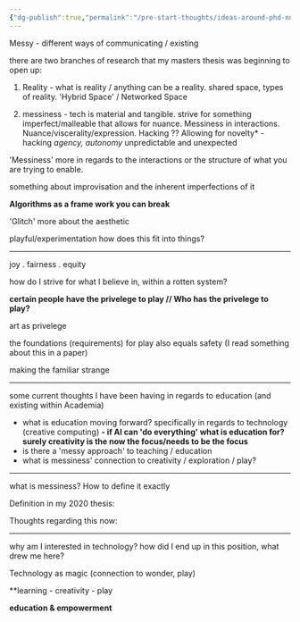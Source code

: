 ```yaml
---
{"dg-publish":true,"permalink":"/pre-start-thoughts/ideas-around-phd-noncoherent/","noteIcon":""}
---
```


Messy - different ways of communicating / existing

there are two branches of research that my masters thesis was beginning to open up:

1. Reality - what is reality / anything can be a reality. shared space, types of reality. 'Hybrid Space' / Networked Space

2. messiness - tech is material and tangible. strive for something imperfect/malleable that allows for nuance. Messiness in interactions. Nuance/viscerality/expression. Hacking ?? Allowing for novelty* - hacking
*agency, autonomy*
unpredictable and unexpected

'Messiness' more in regards to the interactions or the structure of what you are trying to enable.

something about improvisation and the inherent imperfections of it

**Algorithms as a frame work you can break**

'Glitch' more about the aesthetic

playful/experimentation how does this fit into things?

---
joy . fairness . equity

how do I strive for what I believe in, within a rotten system?

**certain people have the privelege to play // Who has the privelege to play?**

art as privelege

the foundations (requirements) for play also equals safety (I read something about this in a paper)

making the familiar strange

--------
some current thoughts I have been having in regards to education (and existing within Academia)

- what is education moving forward? specifically in regards to technology (creative computing)
**- if AI can 'do everything' what is education for? surely creativity is the now the focus/needs to be the focus**
- is there a 'messy approach' to teaching / education
- what is messiness' connection to creativity / exploration / play?

------
what is messiness? How to define it exactly

Definition in my 2020 thesis:

Thoughts regarding this now:

------
why am I interested in technology? how did I end up in this position, what drew me here? 

Technology as magic (connection to wonder, play)

**learning - creativity - play 

**education & empowerment**
